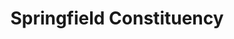 ---
layout: constituency
title: Springfield Constituency
slug: springfield
candidates:
  - jane-doe
state: Illinois
---